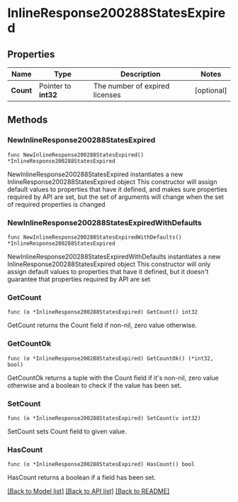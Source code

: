 # InlineResponse200288StatesExpired

## Properties

Name | Type | Description | Notes
------------ | ------------- | ------------- | -------------
**Count** | Pointer to **int32** | The number of expired licenses | [optional] 

## Methods

### NewInlineResponse200288StatesExpired

`func NewInlineResponse200288StatesExpired() *InlineResponse200288StatesExpired`

NewInlineResponse200288StatesExpired instantiates a new InlineResponse200288StatesExpired object
This constructor will assign default values to properties that have it defined,
and makes sure properties required by API are set, but the set of arguments
will change when the set of required properties is changed

### NewInlineResponse200288StatesExpiredWithDefaults

`func NewInlineResponse200288StatesExpiredWithDefaults() *InlineResponse200288StatesExpired`

NewInlineResponse200288StatesExpiredWithDefaults instantiates a new InlineResponse200288StatesExpired object
This constructor will only assign default values to properties that have it defined,
but it doesn't guarantee that properties required by API are set

### GetCount

`func (o *InlineResponse200288StatesExpired) GetCount() int32`

GetCount returns the Count field if non-nil, zero value otherwise.

### GetCountOk

`func (o *InlineResponse200288StatesExpired) GetCountOk() (*int32, bool)`

GetCountOk returns a tuple with the Count field if it's non-nil, zero value otherwise
and a boolean to check if the value has been set.

### SetCount

`func (o *InlineResponse200288StatesExpired) SetCount(v int32)`

SetCount sets Count field to given value.

### HasCount

`func (o *InlineResponse200288StatesExpired) HasCount() bool`

HasCount returns a boolean if a field has been set.


[[Back to Model list]](../README.md#documentation-for-models) [[Back to API list]](../README.md#documentation-for-api-endpoints) [[Back to README]](../README.md)


